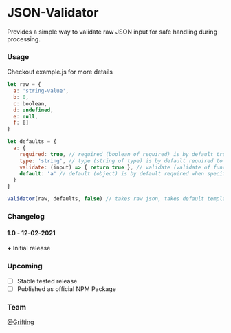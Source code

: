 # JSON-Validator

Provides a simple way to validate raw JSON input for safe handling during processing.

### Usage

  Checkout example.js for more details

  ```javascript
  let raw = {
    a: 'string-value',
    b: 0,
    c: boolean,
    d: undefined,
    e: null,
    f: []
  }

  let defaults = {
    a: {
      required: true, // required (boolean of required) is by default true
      type: 'string', // type (string of type) is by default required to be specified
      validate: (input) => { return true }, // validate (validate of function) is by default not required
      default: 'a' // default (object) is by default required when specifing object data
    }
  }

  validator(raw, defaults, false) // takes raw json, takes default template, and optional boolean if unspecified params in raw remove or include
  ```

### Changelog

#### 1.0 - 12-02-2021

  **+** Initial release<br>

### Upcoming

- [ ] Stable tested release
- [ ] Published as official NPM Package

### Team

[@Grifting](https://github.com/Grifting)<br>
